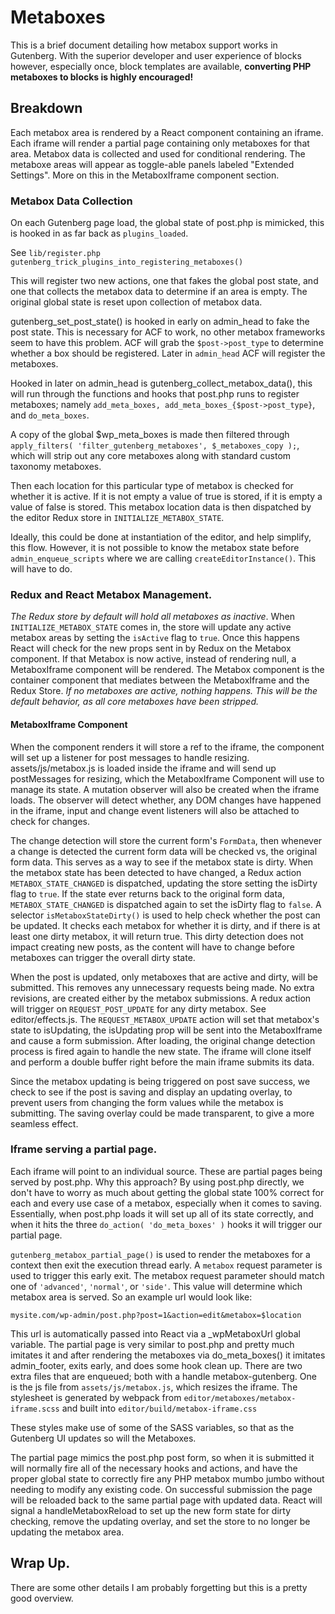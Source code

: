 # Metaboxes

This is a brief document detailing how metabox support works in Gutenberg. With
the superior developer and user experience of blocks however, especially once,
block templates are available, **converting PHP metaboxes to blocks is highly
encouraged!**

## Breakdown

Each metabox area is rendered by a React component containing an iframe.
Each iframe will render a partial page containing only metaboxes for that area.
Metabox data is collected and used for conditional rendering. The metaboxe areas
will appear as toggle-able panels labeled "Extended Settings". More on this in
the MetaboxIframe component section.

### Metabox Data Collection

On each Gutenberg page load, the global state of post.php is mimicked, this is
hooked in as far back as `plugins_loaded`.

See `lib/register.php gutenberg_trick_plugins_into_registering_metaboxes()`

This will register two new actions, one that fakes the global post state, and
one that collects the metabox data to determine if an area is empty. The
original global state is reset upon collection of metabox data.

gutenberg_set_post_state() is hooked in early on admin_head to fake the post
state. This is necessary for ACF to work, no other metabox frameworks seem to
have this problem. ACF will grab the `$post->post_type` to determine whether a
box should be registered. Later in `admin_head` ACF will register the metaboxes.

Hooked in later on admin_head is gutenberg_collect_metabox_data(), this will
run through the functions and hooks that post.php runs to register metaboxes;
namely `add_meta_boxes, add_meta_boxes_{$post->post_type}`, and `do_meta_boxes`.

A copy of the global $wp_meta_boxes is made then filtered through
`apply_filters( 'filter_gutenberg_metaboxes', $_metaboxes_copy );`, which will
strip out any core metaboxes along with standard custom taxonomy metaboxes.

Then each location for this particular type of metabox is checked for whether it
is active. If it is not empty a value of true is stored, if it is empty a value
of false is stored. This metabox location data is then dispatched by the editor
Redux store in `INITIALIZE_METABOX_STATE`.

Ideally, this could be done at instantiation of the editor, and help simplify,
this flow. However, it is not possible to know the metabox state before
`admin_enqueue_scripts` where we are calling `createEditorInstance()`. This will
have to do.

### Redux and React Metabox Management.

*The Redux store by default will hold all metaboxes as inactive*. When
`INITIALIZE_METABOX_STATE` comes in, the store will update any active metabox
areas by setting the `isActive` flag to `true`. Once this happens React will
check for the new props sent in by Redux on the Metabox component. If that
Metabox is now active, instead of rendering null, a MetaboxIframe component will
be rendered. The Metabox component is the container component that mediates
between the MetaboxIframe and the Redux Store. *If no metaboxes are active,
nothing happens. This will be the default behavior, as all core metaboxes have
been stripped.*

#### MetaboxIframe Component

When the component renders it will store a ref to the iframe, the component will
set up a listener for post messages to handle resizing. assets/js/metabox.js is
loaded inside the iframe and will send up postMessages for resizing, which the
MetaboxIframe Component will use to manage its state. A mutation observer will
also be created when the iframe loads. The observer will detect whether, any
DOM changes have happened in the iframe, input and change event listeners will
also be attached to check for changes.

The change detection will store the current form's `FormData`, then whenever a
change is detected the current form data will be checked vs, the original form
data. This serves as a way to see if the metabox state is dirty. When the
metabox state has been detected to have changed, a Redux action
`METABOX_STATE_CHANGED` is dispatched, updating the store setting the isDirty
flag to `true`. If the state ever returns back to the original form data,
`METABOX_STATE_CHANGED` is dispatched again to set the isDirty flag to `false`.
A selector `isMetaboxStateDirty()` is used to help check whether the post can be
updated. It checks each metabox for whether it is dirty, and if there is at
least one dirty metabox, it will return true. This dirty detection does not
impact creating new posts, as the content will have to change before metaboxes
can trigger the overall dirty state.

When the post is updated, only metaboxes that are active and dirty, will be
submitted. This removes any unnecessary requests being made. No extra revisions,
are created either by the metabox submissions. A redux action will trigger on
`REQUEST_POST_UPDATE` for any dirty metabox. See editor/effects.js. The
`REQUEST_METABOX_UPDATE` action will set that metabox's state to isUpdating,
the isUpdating prop will be sent into the MetaboxIframe and cause a form
submission. After loading, the original change detection process is fired again
to handle the new state. The iframe will clone itself and perform a double
buffer right before the main iframe submits its data.

Since the metabox updating is being triggered on post save success, we check to
see if the post is saving and display an updating overlay, to prevent users from
changing the form values while the metabox is submitting. The saving overlay
could be made transparent, to give a more seamless effect.

### Iframe serving a partial page.

Each iframe will point to an individual source. These are partial pages being
served by post.php. Why this approach? By using post.php directly, we don't have
to worry as much about getting the global state 100% correct for each and every
use case of a metabox, especially when it comes to saving. Essentially, when
post.php loads it will set up all of its state correctly, and when it hits the
three `do_action( 'do_meta_boxes' )` hooks it will trigger our partial page.

`gutenberg_metabox_partial_page()` is used to render the metaboxes for a context
then exit the execution thread early. A `metabox` request parameter is used to
trigger this early exit. The metabox request parameter should match one of
`'advanced'`, `'normal'`, or `'side'`. This value will determine which metabox
area is served. So an example url would look like:

`mysite.com/wp-admin/post.php?post=1&action=edit&metabox=$location`

This url is automatically passed into React via a _wpMetaboxUrl global variable.
The partial page is very similar to post.php and pretty much imitates it and
after rendering the metaboxes via do_meta_boxes() it imitates admin_footer,
exits early, and does some hook clean up. There are two extra files that are
enqueued; both with a handle metabox-gutenberg. One is the js file from
`assets/js/metabox.js`, which resizes the iframe. The stylesheet is generated by
webpack from `editor/metaboxes/metabox-iframe.scss` and built into
`editor/build/metabox-iframe.css`

These styles make use of some of the SASS variables, so that as the Gutenberg
UI updates so will the Metaboxes.

The partial page mimics the post.php post form, so when it is submitted it will
normally fire all of the necessary hooks and actions, and have the proper global
state to correctly fire any PHP metabox mumbo jumbo without needing to modify
any existing code. On successful submission the page will be reloaded back to
the same partial page with updated data. React will signal a handleMetaboxReload
to set up the new form state for dirty checking, remove the updating overlay,
and set the store to no longer be updating the metabox area.

## Wrap Up.

There are some other details I am probably forgetting but this is a pretty good
overview.

